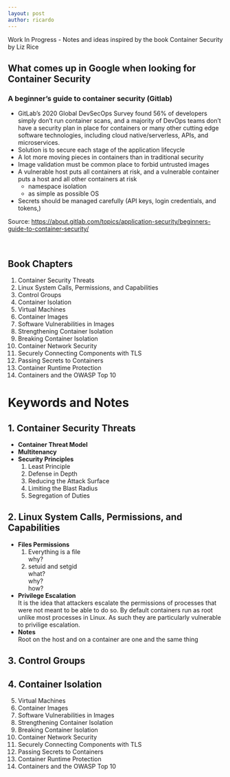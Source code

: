 ```yaml
---
layout: post
author: ricardo
---
```

Work In Progress - Notes and ideas inspired by the book Container Security by Liz Rice


## What comes up in Google when looking for Container Security
### A beginner’s guide to container security (Gitlab)
  - GitLab’s 2020 Global DevSecOps Survey found 56% of developers simply don’t run container scans, and a majority of DevOps teams don’t have a security plan in place for containers or many other cutting edge software technologies, including cloud native/serverless, APIs, and microservices.
  - Solution is to secure each stage of the application lifecycle
  - A lot more moving pieces in containers than in traditional security
  - Image validation must be common place to forbid untrusted images
  - A vulnerable host puts all containers at risk, and a vulnerable container puts a host and all other containers at risk
      - namespace isolation
      - as simple as possible OS
  - Secrets should be managed carefully (API keys, login credentials, and tokens,)


  Source: https://about.gitlab.com/topics/application-security/beginners-guide-to-container-security/

  <br />

## Book Chapters
1. Container Security Threats
2. Linux System Calls, Permissions, and Capabilities
3. Control Groups
4. Container Isolation
5. Virtual Machines
6. Container Images
7. Software Vulnerabilities in Images
8. Strengthening Container Isolation
9. Breaking Container Isolation
10. Container Network Security
11. Securely Connecting Components with TLS
12. Passing Secrets to Containers
13. Container Runtime Protection
14. Containers and the OWASP Top 10

# Keywords and Notes
## 1. Container Security Threats
   + **Container Threat Model**
   + **Multitenancy**
   + **Security Principles**
      1. Least Principle
      2. Defense in Depth
      3. Reducing the Attack Surface
      4. Limiting the Blast Radius
      5. Segregation of Duties
    
## 2. Linux System Calls, Permissions, and Capabilities
   - **Files Permissions**  
       1. Everything is a file  
       why?
       1. setuid and setgid  
        what?  
        why?  
        how?  
   - **Privilege Escalation**  
    It is the idea that attackers escalate the permissions of processes that were not meant to be able to do so. By default containers run as root unlike most processes in Linux. As such they are particularly vulnerable to privilige escalation.
   - **Notes**  
    Root on the host and on a container are one and the same thing
## 3. Control Groups
## 4. Container Isolation
5. Virtual Machines
6. Container Images
7. Software Vulnerabilities in Images
8. Strengthening Container Isolation
9. Breaking Container Isolation
10. Container Network Security
11. Securely Connecting Components with TLS
12. Passing Secrets to Containers
13. Container Runtime Protection
14. Containers and the OWASP Top 10


